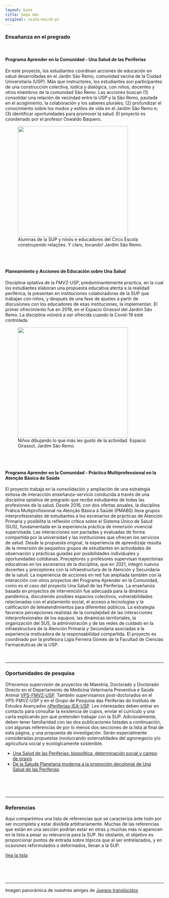 ```yaml
---
layout: base
title: Sepa más
original: saiba-mais0-pt
---
```


### Ensañanza en el pregrado

<br>

#### Programa Aprender en la Comunidad - Una Salud de las Periferias

En este proyecto, los estudiantes coordinan acciones de educación en salud desarrolladas en el Jardín São Remo, comunidad vecina de la Ciudad Universitaria (USP). Màs que instructores, los estudiantes son participantes de una construcción colectiva, lúdica y dialógica, con niños, docentes y otros miembros de la comunidad São Remo. Las acciones buscan (1) consolidar una relación de vecindad entre la USP y la São Remo, pautada en el acogimiento, la colaboración y los saberes plurales; (2) profundizar el conocimiento sobre los modos y estilos de vida en el Jardim São Remo e; (3) identificar oportunidades para promover la salud. El proyecto es coordenado por el profesor Oswaldo Baquero.
<figure>
<img src="{{root}}/assets/saiba-mais0/batuque.jpg" width=350 height=auto >
 <figcaption>Alumnas de la SUP y ninõs e educadores del Circo Escola construyendo relações. Y claro, tocando! Jardim São Remo.</figcaption>
</figure>

<br>
<br>

#### Planeamiento y Acciones de Educación sobre Una Salud

Disciplina optativa de la FMVZ-USP, predominantemente practica, en la cual los estudiantes elaboran una propuesta educativa atenta a la realidad periférica, la presentan en instituciones colaboradoras de la SUP que trabajan con niños, y después de una fase de ajustes a partir de discusiones con los educadores de esas instituciones, la implementan. El primer ofrecimiento fue en 2019, en el Espacio Girassol del Jardim São Remo. La disciplina volverá a ser ofrecida cuando la Covid-19 esté controlada.

<figure>
<img src="{{root}}/assets/saiba-mais0/disciplina.jpg" width=350 height=auto >
 <figcaption>Niños dibujando lo que más les gustó de la actividad. Espacio Girassol, Jardim São Remo.</figcaption>
</figure>

<br>
<br>

#### Programa Aprender en la Comunidad - Práctica Multiprofessional en la Atenção Básica de Saúde

El proyecto trabaja en la consolidación y ampliación de una estrategia exitosa de interacción enseñanza-servicio conducida a través de una disciplina optativa de pregrado que recibe estudiantes de todas las profesiones de la salud. Desde 2016, con dos ofertas anuales, la disciplina Prática Multiprofissional na Atenção Básica à Saúde (PMABS) lleva grupos interprofesionales de estudiantes a los escenarios de prácticas de Atención Primaria y posibilita la reflexión crítica sobre el  Sistema Único de Salud (SUS), fundamentada en la experiencia práctica de inmersión vivencial supervisada. Las interacciones son pactadas y evaluadas de forma compartida por la universidad y las instituciones que ofrecen los servicios de salud. Desde la propuesta original, la experiencia de aprendizaje resulta de la inmersión de pequeños grupos de estudiantes en actividades de observación y prácticas guiadas por posibilidades individuales y oportunidades cotidianas. Preceptores y profesores supervisan trayectorias educativas en los escenarios de la disciplina, que en 2021, integró nuevos docentes y preceptores con la infraestructura de la Atención y Secundaria de la salud. La experiencia de acciones en red fue ampliada también con la interacción con otros proyectos del Programa Aprender en la Comunidad, como es el caso del proyecto Una Salud de las Periferias. La enseñanza basada en proyectos de intervención fue adecuada para la dinámica pandémica, discutiendo posibles espacios colectivos, vulnerabilidades relacionadas con el aislamiento social, el acceso a tecnologías y la calificación de teleatendimientos para diferentes públicos. La estrategia favorece percepciones realistas de la complejidad de las interacciones interprofesionales de los equipos, las dinámicas territoriales, la organización del SUS, la administración y de las redes de cuidado en la infraestructura de la Atención Primaria y Secundaria asociadas a la experiencia motivadora de la responsabilidad compartida. El proyecto es coordinado por la profesora Ligia Ferreira Gomes de la Facultad de Ciencias Farmacéuticas de la USP.
<br>
<br>
<br>

---

### Oportunidades de pesquisa

Ofrecemos supervisión de proyectos de Maestría, Doctorado y Doctorado Directo en el Departamento de Medicina Veterinaria Preventiva e Saúde Animal [VPS-FMVZ-USP](http://vps2.fmvz.usp.br/). También supervisamos post-doctorados en el VPS-FMVZ-USP y en el Grupo de Pesquisa das Periferias do Instituto de Estudos Avançados [nPeriferias-IEA-USP](http://www.iea.usp.br/pesquisa/grupos-pesquisa/nperiferias). Les interesades deben entrar en contacto para consultar la existencia de cupos, enviar el currículo y una carta explicando por qué pretenden trabajar con la SUP. Adicionalmente, deben tener familiaridad con las dos publicaciones listadas a continuación, con algunas referencias de por lo menos dos secciones de la lista al final de esta página, y una propuesta de investigación. Serán especialmente consideradas propuestas involucrando externalidades del agronegocio y/o agricultura social y ecológicamente sostenible.

* [Una Salud de las Periferias: biopolítica, determinación social y campo de praxis](./publicacoes-{{page.lang}})
* [De la Salude Planetaria moderna a la promoción decolonial de Una Salud de las Periferias](./publicacoes-{{page.lang}}).

<br>
<br>
<br>

---

### Referencias

Aquí compartimos una lista de referencias que se caracteriza ante todo por ser incompleta y estar dividida arbitrariamente. Muchas de las referencias que están en una sección podrían estar en otras y muchas más ni aparecen en la lista a pesar su relevancia para la SUP. No obstante, el objetivo es proporcionar puntos de entrada sobre tópicos que al ser entrelazados, y en ocasiones reformulados o deformados, llevan a la SUP.

[Vea la lista](./saiba-mais-referencias-{{page.lang}})


<br>
<br>
<br>

---

Imagen panorámica de nuestres amiges de [Juegos translúcidos](https://www.juegostranslucidos.com/)
